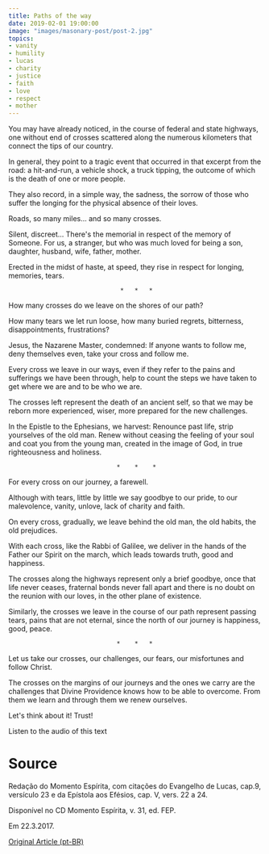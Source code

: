 ```yaml
---
title: Paths of the way
date: 2019-02-01 19:00:00
image: "images/masonary-post/post-2.jpg"
topics: 
- vanity
- humility
- lucas
- charity
- justice
- faith
- love
- respect
- mother
---
```


You may have already noticed, in the course of federal and state highways, one without
end of crosses scattered along the numerous kilometers that connect the tips
of our country.

In general, they point to a tragic event that occurred in that excerpt from the
road: a hit-and-run, a vehicle shock, a truck tipping,
the outcome of which is the death of one or more people.

They also record, in a simple way, the sadness, the sorrow of those who
suffer the longing for the physical absence of their loves.

Roads, so many miles... and so many crosses.

Silent, discreet... There's the memorial in respect of the memory of
Someone. For us, a stranger, but who was much loved for being a son,
daughter, husband, wife, father, mother.

Erected in the midst of haste, at speed, they rise in respect for longing,
memories, tears.

                                   *   *   *

How many crosses do we leave on the shores of our path?

How many tears we let run loose, how many buried regrets,
bitterness, disappointments, frustrations?

Jesus, the Nazarene Master, condemned: If anyone wants to follow me, deny themselves
even, take your cross and follow me.

Every cross we leave in our ways, even if they refer to the pains and
sufferings we have been through, help to count the steps we have taken to
get where we are and to be who we are.

The crosses left represent the death of an ancient self, so that we may
be reborn more experienced, wiser, more prepared for the new challenges.

In the Epistle to the Ephesians, we harvest: Renounce past life, strip yourselves of the
old man. Renew without ceasing the feeling of your soul and coat you from the
young man, created in the image of God, in true righteousness and holiness.

                                  *    *    *

For every cross on our journey, a farewell.

Although with tears, little by little we say goodbye to our pride, to our
malevolence, vanity, unlove, lack of charity and faith.

On every cross, gradually, we leave behind the old man, the old
habits, the old prejudices.

With each cross, like the Rabbi of Galilee, we deliver in the hands of the Father our
Spirit on the march, which leads towards truth, good and happiness.

The crosses along the highways represent only a brief goodbye, once
that life never ceases, fraternal bonds never fall apart and there is no doubt
on the reunion with our loves, in the other plane of existence.

Similarly, the crosses we leave in the course of our path represent
passing tears, pains that are not eternal, since the north of our
journey is happiness, good, peace.

                                  *    *   *

Let us take our crosses, our challenges, our fears, our
misfortunes and follow Christ.

The crosses on the margins of our journeys and the ones we carry are the challenges that
Divine Providence knows how to be able to overcome. From them we learn and
through them we renew ourselves.

Let's think about it! Trust!

Listen to the audio of this text

# Source
Redação do Momento Espírita, com citações do
Evangelho de Lucas, cap.9, versículo 23 e da
Epístola aos Efésios, cap. V, vers. 22 a 24.

Disponível no CD Momento Espírita, v. 31, ed. FEP.

Em 22.3.2017. 


[Original Article (pt-BR)](http://momento.com.br/pt/ler_texto.php?id=4900)
